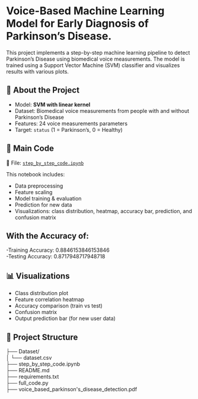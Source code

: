 # Voice-Based Machine Learning Model for Early Diagnosis of   Parkinson’s Disease.


This project implements a step-by-step machine learning pipeline to detect Parkinson’s Disease using biomedical voice measurements. The model is trained using a Support Vector Machine (SVM) classifier and visualizes results with various plots.

## 🧠 About the Project

- Model: **SVM with linear kernel**
- Dataset: Biomedical voice measurements from people with and without Parkinson’s Disease
- Features: 24 voice measurements parameters
- Target: `status` (1 = Parkinson’s, 0 = Healthy)

## 📄 Main Code

📂 File: [`step_by_step_code.ipynb`](step_by_step_code.ipynb)

This notebook includes:
- Data preprocessing
- Feature scaling
- Model training & evaluation
- Prediction for new data
- Visualizations: class distribution, heatmap, accuracy bar, prediction, and confusion matrix

## With the Accuracy of:

-Training Accuracy: 0.8846153846153846 <br>
-Testing Accuracy: 0.8717948717948718<br>

## 📊 Visualizations

- Class distribution plot
- Feature correlation heatmap
- Accuracy comparison (train vs test)
- Confusion matrix
- Output prediction bar (for new user data)

## 📁 Project Structure

├── Dataset/<br>
│ └── dataset.csv<br>
├── step_by_step_code.ipynb<br>
├── README.md<br>
├── requirements.txt<br>
├── full_code.py<br>
├── voice_based_parkinson's_disease_detection.pdf<br>